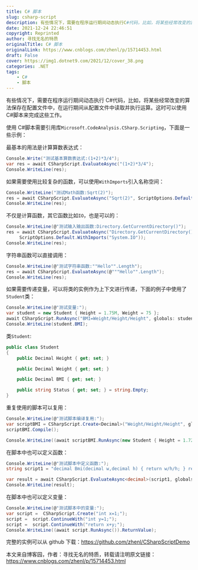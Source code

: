 ```yaml
---
title: C# 脚本
slug: csharp-script
description: 有些情况下，需要在程序运行期间动态执行C#代码，比如，将某些经常改变的算法保存在配置文件中，在运行期间从配置文件中读取并执行运算。这时可以使用C#脚本来完成这些工作。
date: 2021-12-24 22:46:51
copyright: Reprinted
author: 寻找无名的特质
originalTitle: C# 脚本
originalLink: https://www.cnblogs.com/zhenl/p/15714453.html
draft: False
cover: https://img1.dotnet9.com/2021/12/cover_38.png
categories: .NET
tags: 
    - C#
    - 脚本
---
```


有些情况下，需要在程序运行期间动态执行 C#代码，比如，将某些经常改变的算法保存在配置文件中，在运行期间从配置文件中读取并执行运算。这时可以使用 C#脚本来完成这些工作。

使用 C#脚本需要引用库`Microsoft.CodeAnalysis.CSharp.Scripting`，下面是一些示例：

最基本的用法是计算算数表达式：

```C#
Console.Write("测试基本算数表达式:(1+2)*3/4");
var res = await CSharpScript.EvaluateAsync("(1+2)*3/4");
Console.WriteLine(res);
```

如果需要使用比较复杂的函数，可以使用`WithImports`引入名称空间：

```C#
Console.WriteLine("测试Math函数:Sqrt(2)");
res = await CSharpScript.EvaluateAsync("Sqrt(2)", ScriptOptions.Default.WithImports("System.Math"));
Console.WriteLine(res);
```

不仅是计算函数，其它函数比如`IO`，也是可以的：

```C#
Console.WriteLine(@"测试输入输出函数:Directory.GetCurrentDirectory()");
res = await CSharpScript.EvaluateAsync("Directory.GetCurrentDirectory()",
     ScriptOptions.Default.WithImports("System.IO"));
Console.WriteLine(res);
```

字符串函数可以直接调用：

```C#
Console.WriteLine(@"测试字符串函数:""Hello"".Length");
res = await CSharpScript.EvaluateAsync(@"""Hello"".Length");
Console.WriteLine(res);
```

如果需要传递变量，可以将类的实例作为上下文进行传递，下面的例子中使用了`Student`类：

```C#
Console.WriteLine(@"测试变量:");
var student = new Student { Height = 1.75M, Weight = 75 };
await CSharpScript.RunAsync("BMI=Weight/Height/Height", globals: student);
Console.WriteLine(student.BMI);
```

类`Student`:

```C#
public class Student
{
    public Decimal Height { get; set; }

    public Decimal Weight { get; set; }

    public Decimal BMI { get; set; }

    public string Status { get; set; } = string.Empty;
}
```

重复使用的脚本可以复用：

```C#
Console.WriteLine(@"测试脚本编译复用:");
var scriptBMI = CSharpScript.Create<Decimal>("Weight/Height/Height", globalsType: typeof(Student));
scriptBMI.Compile();

Console.WriteLine((await scriptBMI.RunAsync(new Student { Height = 1.72M, Weight = 65 })).ReturnValue);
```

在脚本中也可以定义函数：

```C#
Console.WriteLine(@"测试脚本中定义函数:");
string script1 = "decimal Bmi(decimal w,decimal h) { return w/h/h; } return Bmi(Weight,Height);";

var result = await CSharpScript.EvaluateAsync<decimal>(script1, globals: student);
Console.WriteLine(result);
```

在脚本中也可以定义变量：

```C#
Console.WriteLine(@"测试脚本中的变量:");
var script =  CSharpScript.Create("int x=1;");
script =  script.ContinueWith("int y=1;");
script =  script.ContinueWith("return x+y;");
Console.WriteLine((await script.RunAsync()).ReturnValue);
```

完整的实例可以从 github 下载：https://github.com/zhenl/CSharpScriptDemo

本文来自博客园，作者：寻找无名的特质，转载请注明原文链接：https://www.cnblogs.com/zhenl/p/15714453.html
